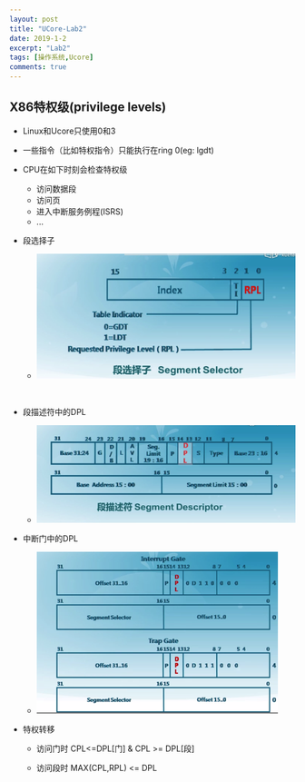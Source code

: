 ```yaml
---
layout: post
title: "UCore-Lab2"
date: 2019-1-2
excerpt: "Lab2"
tags: [操作系统,Ucore]
comments: true
---
```


## X86特权级(privilege levels)

- Linux和Ucore只使用0和3

- 一些指令（比如特权指令）只能执行在ring 0(eg: lgdt)
- CPU在如下时刻会检查特权级
  - 访问数据段
  - 访问页
  - 进入中断服务例程(ISRS)
  - ...

- 段选择子

  - ![](../assets/img/段选择子1.png)

    ​		

- 段描述符中的DPL
  - ![](../assets/img/DPL.png)

- 中断门中的DPL
  - ![](../assets/img/中断门_DPL.png)

- 特权转移

  - 访问门时 CPL<=DPL[门] & CPL >= DPL[段]

  - 访问段时 MAX(CPL,RPL) <= DPL

